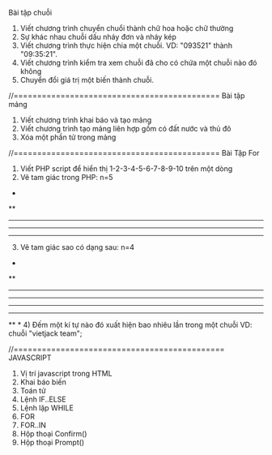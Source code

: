 Bài tập chuỗi
1) Viết chương trình chuyển chuổi thành chữ hoa hoặc chữ thường
2) Sự khác nhau chuỗi dấu nháy đơn và nháy kép
3) Viết chương trình thực hiện chia một chuỗi. VD: "093521" thành "09:35:21".
4) Viết chương trình kiểm tra xem chuỗi đã cho có chứa một chuỗi nào đó không
5) Chuyển đổi giá trị một biến thành chuỗi.

//============================================
Bài tập mảng
1) Viết chương trình khai báo và tạo mảng
2) Viết chương trình tạo mảng liên hợp gồm có đất nước và thủ đô
3) Xóa một phần tử trong mảng

//============================================
Bài Tập For
1) Viết PHP script để hiển thị 1-2-3-4-5-6-7-8-9-10 trên một dòng
2) Vẽ tam giác trong PHP: n=5
*
**
***
****
*****
3) Vẽ tam giác sao có dạng sau: n=4
*
**
***
****
****
***
**
*
4) Đếm một kí tự nào đó xuất hiện bao nhiêu lần trong một chuỗi
VD: chuỗi "vietjack team";

//=============================================
JAVASCRIPT
1) Vị trí javascript trong HTML
2) Khai báo biến
3) Toán tử
4) Lệnh IF..ELSE
5) Lệnh lặp WHILE
6) FOR
7) FOR..IN
8) Hộp thoại Confirm()
9) Hộp thoại Prompt()
